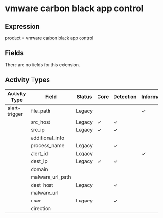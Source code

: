 vmware carbon black app control
===============================

Expression
----------

product = vmware carbon black app control

Fields
------

There are no fields for this extension.

Activity Types
--------------

| Activity Type | Field            | Status | Core     | Detection | Informational |
| ------------- | ---------------- | ------ | -------- | --------- | ------------- |
| alert-trigger | file_path        | Legacy |          |           | &#10003;      |
|               | src_host         | Legacy | &#10003; | &#10003;  |               |
|               | src_ip           | Legacy | &#10003; | &#10003;  |               |
|               | additional_info  |        |          |           |               |
|               | process_name     | Legacy |          | &#10003;  |               |
|               | alert_id         | Legacy |          |           | &#10003;      |
|               | dest_ip          | Legacy | &#10003; | &#10003;  |               |
|               | domain           |        |          |           |               |
|               | malware_url_path |        |          |           |               |
|               | dest_host        | Legacy |          | &#10003;  |               |
|               | malware_url      |        |          |           |               |
|               | user             | Legacy |          | &#10003;  |               |
|               | direction        |        |          |           |               |

